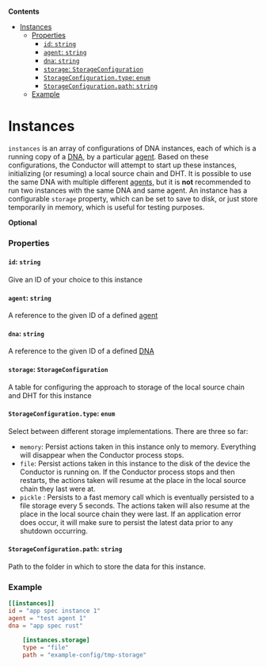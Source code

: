 <!-- START doctoc generated TOC please keep comment here to allow auto update -->
<!-- DON'T EDIT THIS SECTION, INSTEAD RE-RUN doctoc TO UPDATE -->
**Contents**

- [Instances](#instances)
    - [Properties](#properties)
      - [`id`: `string`](#id-string)
      - [`agent`: `string`](#agent-string)
      - [`dna`: `string`](#dna-string)
      - [`storage`: `StorageConfiguration`](#storage-storageconfiguration)
      - [`StorageConfiguration.type`: `enum`](#storageconfigurationtype-enum)
      - [`StorageConfiguration.path`: `string`](#storageconfigurationpath-string)
    - [Example](#example)

<!-- END doctoc generated TOC please keep comment here to allow auto update -->

# Instances

`instances` is an array of configurations of DNA instances, each of which is a running copy of a [DNA](./conductor_dnas.md), by a particular [agent](./conductor_agents.md). Based on these configurations, the Conductor will attempt to start up these instances, initializing (or resuming) a local source chain and DHT. It is possible to use the same DNA with multiple different [agents](./conductor_agents.md), but it is **not** recommended to run two instances with the same DNA and same agent. An instance has a configurable `storage` property, which can be set to save to disk, or just store temporarily in memory, which is useful for testing purposes.

**Optional**

### Properties

#### `id`: `string`

Give an ID of your choice to this instance

#### `agent`: `string`

A reference to the given ID of a defined [agent](./conductor_agents.md)

#### `dna`: `string`

A reference to the given ID of a defined [DNA](./conductor_dnas.md)

#### `storage`: `StorageConfiguration`

A table for configuring the approach to storage of the local source chain and DHT for this instance

#### `StorageConfiguration.type`: `enum`

Select between different storage implementations. There are three so far:

- `memory`: Persist actions taken in this instance only to memory. Everything will disappear when the Conductor process stops.
- `file`: Persist actions taken in this instance to the disk of the device the Conductor is running on. If the Conductor process stops and then restarts, the actions taken will resume at the place in the local source chain they last were at.
- `pickle` : Persists to a fast memory call which is eventually persisted to a file storage every 5 seconds. The actions taken will also resume at the place in the local source chain they were last. If an application error does occur, it will make sure to persist the latest data prior to any shutdown occurring.

#### `StorageConfiguration.path`: `string`

Path to the folder in which to store the data for this instance.

### Example

```toml
[[instances]]
id = "app spec instance 1"
agent = "test agent 1"
dna = "app spec rust"

    [instances.storage]
    type = "file"
    path = "example-config/tmp-storage"
```
